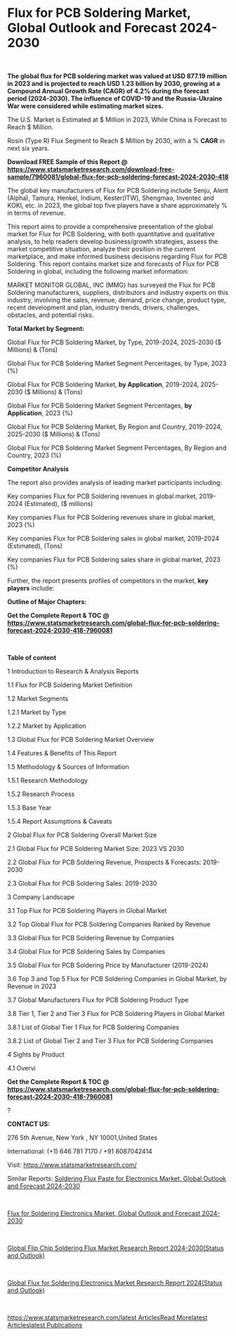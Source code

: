 <h1>Flux for PCB Soldering Market, Global Outlook and Forecast 2024-2030</h1><br/><p><strong>The global flux for PCB soldering market was valued at USD 877.19 million in 2023 and is projected to reach USD 1.23 billion by 2030, growing at a Compound Annual Growth Rate (<strong>CAGR</strong>) of 4.2% during the forecast period (2024-2030). The influence of COVID-19 and the Russia-Ukraine War were considered while estimating market sizes.</strong></p>
 
 
 
 <p>The U.S. Market is Estimated at $ Million in 2023, While China is Forecast to Reach $ Million.</p>
 
 
 
 <p>Rosin (Type R) Flux Segment to Reach $ Million by 2030, with a % <strong>CAGR</strong> in next six years.</p>
 
 
 
 <p><strong>Download FREE Sample of this Report @ <a href="https://www.statsmarketresearch.com/download-free-sample/7960081/global-flux-for-pcb-soldering-forecast-2024-2030-418">https://www.statsmarketresearch.com/download-free-sample/7960081/global-flux-for-pcb-soldering-forecast-2024-2030-418</a></strong></p>
 
 
 
 <p>The global key manufacturers of Flux for PCB Soldering include Senju, Alent (Alpha), Tamura, Henkel, Indium, Kester(ITW), Shengmao, Inventec and KOKI, etc. in 2023, the global top five players have a share approximately % in terms of revenue.</p>
 
 
 
 <p>This report aims to provide a comprehensive presentation of the global market for Flux for PCB Soldering, with both quantitative and qualitative analysis, to help readers develop business/growth strategies, assess the market competitive situation, analyze their position in the current marketplace, and make informed business decisions regarding Flux for PCB Soldering. This report contains market size and forecasts of Flux for PCB Soldering in global, including the following market information:</p>
 
 
 
 <p>MARKET MONITOR GLOBAL, INC (MMG) has surveyed the Flux for PCB Soldering manufacturers, suppliers, distributors and industry experts on this industry, involving the sales, revenue, demand, price change, product type, recent development and plan, industry trends, drivers, challenges, obstacles, and potential risks.</p>
 
 
 
 <p><strong>Total Market by Segment:</strong></p>
 
 
 
 <p>Global Flux for PCB Soldering Market, by Type, 2019-2024, 2025-2030 ($ Millions) & (Tons)</p>
 
 
 
 <p>Global Flux for PCB Soldering Market Segment Percentages, by Type, 2023 (%)</p>
 
 
 
 <p>Global Flux for PCB Soldering Market, <strong>by Application</strong>, 2019-2024, 2025-2030 ($ Millions) & (Tons)</p>
 
 
 
 <p>Global Flux for PCB Soldering Market Segment Percentages, <strong>by Application</strong>, 2023 (%)</p>
 
 
 
 <p>Global Flux for PCB Soldering Market, By Region and Country, 2019-2024, 2025-2030 ($ Millions) & (Tons)</p>
 
 
 
 <p>Global Flux for PCB Soldering Market Segment Percentages, By Region and Country, 2023 (%)</p>
 
 
 
 <p><strong>Competitor Analysis</strong></p>
 
 
 
 <p>The report also provides analysis of leading market participants including:</p>
 
 
 
 <p>Key companies Flux for PCB Soldering revenues in global market, 2019-2024 (Estimated), ($ millions)</p>
 
 
 
 <p>Key companies Flux for PCB Soldering revenues share in global market, 2023 (%)</p>
 
 
 
 <p>Key companies Flux for PCB Soldering sales in global market, 2019-2024 (Estimated), (Tons)</p>
 
 
 
 <p>Key companies Flux for PCB Soldering sales share in global market, 2023 (%)</p>
 
 
 
 <p>Further, the report presents profiles of competitors in the market, <strong>key players</strong> include:</p>
 
 
 
 <p><strong>Outline of Major Chapters:</strong></p>
 
 
 
 <div><b>Get the Complete Report & TOC @ <a href="https://www.statsmarketresearch.com/global-flux-for-pcb-soldering-forecast-2024-2030-418-7960081">https://www.statsmarketresearch.com/global-flux-for-pcb-soldering-forecast-2024-2030-418-7960081</a></b></div>
 
 
 
 <p><br />
 
 <b>Table of content</b></p>
 
 
 
 <p>1 Introduction to Research & Analysis Reports<br />
 
 1.1 Flux for PCB Soldering Market Definition<br />
 
 1.2 Market Segments<br />
 
 1.2.1 Market by Type<br />
 
 1.2.2 Market by Application<br />
 
 1.3 Global Flux for PCB Soldering Market Overview<br />
 
 1.4 Features & Benefits of This Report<br />
 
 1.5 Methodology & Sources of Information<br />
 
 1.5.1 Research Methodology<br />
 
 1.5.2 Research Process<br />
 
 1.5.3 Base Year<br />
 
 1.5.4 Report Assumptions & Caveats<br />
 
 2 Global Flux for PCB Soldering Overall Market Size<br />
 
 2.1 Global Flux for PCB Soldering Market Size: 2023 VS 2030<br />
 
 2.2 Global Flux for PCB Soldering Revenue, Prospects & Forecasts: 2019-2030<br />
 
 2.3 Global Flux for PCB Soldering Sales: 2019-2030<br />
 
 3 Company Landscape<br />
 
 3.1 Top Flux for PCB Soldering Players in Global Market<br />
 
 3.2 Top Global Flux for PCB Soldering Companies Ranked by Revenue<br />
 
 3.3 Global Flux for PCB Soldering Revenue by Companies<br />
 
 3.4 Global Flux for PCB Soldering Sales by Companies<br />
 
 3.5 Global Flux for PCB Soldering Price by Manufacturer (2019-2024)<br />
 
 3.6 Top 3 and Top 5 Flux for PCB Soldering Companies in Global Market, by Revenue in 2023<br />
 
 3.7 Global Manufacturers Flux for PCB Soldering Product Type<br />
 
 3.8 Tier 1, Tier 2 and Tier 3 Flux for PCB Soldering Players in Global Market<br />
 
 3.8.1 List of Global Tier 1 Flux for PCB Soldering Companies<br />
 
 3.8.2 List of Global Tier 2 and Tier 3 Flux for PCB Soldering Companies<br />
 
 4 Sights by Product<br />
 
 4.1 Overvi</p>
 
 
 
 <div><b>Get the Complete Report & TOC @ <a href="https://www.statsmarketresearch.com/global-flux-for-pcb-soldering-forecast-2024-2030-418-7960081">https://www.statsmarketresearch.com/global-flux-for-pcb-soldering-forecast-2024-2030-418-7960081</a></b></div>
 
 
 
 <p>? </p>
 
 
 
 <p><b>CONTACT US:</b><br />
 
 276 5th Avenue, New York , NY 10001,United States<br />
 
 International: (+1) 646 781 7170 / +91 8087042414<br />
 
 Visit: <a href="https://www.statsmarketresearch.com/">https://www.statsmarketresearch.com/</a><br />
 
 Similar Reports: <a href="https://www.statsmarketresearch.com/global-flux-for-pcb-soldering-forecast-2024-2030-418-7960081">Soldering Flux Paste for Electronics Market, Global Outlook and Forecast 2024-2030</a><br />
 
 <br />
 
 <a href="https://www.statsmarketresearch.com/global-flux-for-pcb-soldering-forecast-2024-2030-418-7960081">Flux for Soldering Electronics Market, Global Outlook and Forecast 2024-2030</a><br />
 
 <br />
 
 <a href="https://www.statsmarketresearch.com/global-flux-for-pcb-soldering-forecast-2024-2030-418-7960081">Global Flip Chip Soldering Flux Market Research Report 2024-2030(Status and Outlook)</a><br />
 
 <br />
 
 <a href="https://www.statsmarketresearch.com/global-flux-for-pcb-soldering-forecast-2024-2030-418-7960081">Global Flux for Soldering Electronics Market Research Report 2024(Status and Outlook)</a><br />
 
 <br />
 
 <a href="https://gyeongbokgung.com">https://www.statsmarketresearch.com/</a><a href="https://hallyeomaritime.com">latest Articles</a><a href="https://jingwansa.com">Read More</a><a href="https://nguoiviet.jp/">latest Articles</a><a href="https://www.intelmarketresearch.com/">latest Publications</a></p>